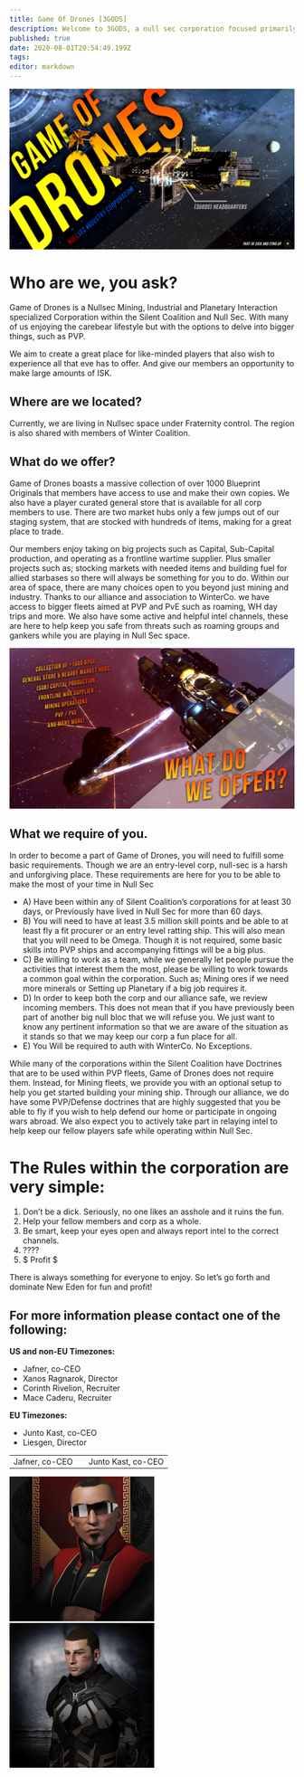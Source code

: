 ```yaml
---
title: Game Of Drones [3GODS]
description: Welcome to 3GODS, a null sec corporation focused primarily on Industry and PvE.
published: true
date: 2020-08-01T20:54:49.199Z
tags: 
editor: markdown
---
```


![3gods_header_color.jpg](/3gods_header_color.jpg)
# Who are we, you ask?

Game of Drones is a Nullsec Mining, Industrial and Planetary Interaction specialized Corporation within the Silent Coalition and Null Sec. With many of us enjoying the carebear lifestyle but with the options to delve into bigger things, such as PVP.

We aim to create a great place for like-minded players that also wish to experience all that eve has to offer. And give our members an opportunity to make large amounts of ISK.

## Where are we located?

Currently, we are living in Nullsec space under Fraternity control. The region is also shared with members of Winter Coalition.

## What do we offer?

Game of Drones boasts a massive collection of over 1000 Blueprint Originals that members have access to use and make their own copies. We also have a player curated general store that is available for all corp members to use. There are two market hubs only a few jumps out of our staging system, that are stocked with hundreds of items, making for a great place to trade.

Our members enjoy taking on big projects such as Capital, Sub-Capital production, and operating as a frontline wartime supplier. Plus smaller projects such as; stocking markets with needed items and building fuel for allied starbases so there will always be something for you to do. Within our area of space, there are many choices open to you beyond just mining and industry. Thanks to our alliance and association to WinterCo. we have access to bigger fleets aimed at PVP and PvE such as roaming, WH day trips and more. We also have some active and helpful intel channels, these are here to help keep you safe from threats such as roaming groups and gankers while you are playing in Null Sec space.

![3gods_middlepage.jpg](/3gods_middlepage.jpg)

## What we require of you.

In order to become a part of Game of Drones, you will need to fulfill some basic requirements. Though we are an entry-level corp, null-sec is a harsh and unforgiving place. These requirements are here for you to be able to make the most of your time in Null Sec

- A) Have been within any of Silent Coalition’s corporations for at least 30 days, or Previously have lived in Null Sec for more than 60 days.
- B) You will need to have at least 3.5 million skill points and be able to at least fly a fit procurer or an entry level ratting ship. This will also mean that you will need to be Omega. Though it is not required, some basic skills into PVP ships and accompanying fittings will be a big plus.
- C) Be willing to work as a team, while we generally let people pursue the activities that interest them the most, please be willing to work towards a common goal within the corporation. Such as; Mining ores if we need more minerals or Setting up Planetary if a big job requires it.
- D) In order to keep both the corp and our alliance safe, we review incoming members. This does not mean that if you have previously been part of another big null bloc that we will refuse you. We just want to know any pertinent information so that we are aware of the situation as it stands so that we may keep our corp a fun place for all.
- E) You Will be required to auth with WinterCo. No Exceptions.

While many of the corporations within the Silent Coalition have Doctrines that are to be used within PVP fleets, Game of Drones does not require them. Instead, for Mining fleets, we provide you with an optional setup to help you get started building your mining ship. Through our alliance, we do have some PVP/Defense doctrines that are highly suggested that you be able to fly if you wish to help defend our home or participate in ongoing wars abroad. We also expect you to actively take part in relaying intel to help keep our fellow players safe while operating within Null Sec.

# The Rules within the corporation are very simple:
1. Don’t be a dick. Seriously, no one likes an asshole and it ruins the fun.
1. Help your fellow members and corp as a whole.
1. Be smart, keep your eyes open and always report intel to the correct channels.
1. ????
1. $ Profit $

There is always something for everyone to enjoy. So let’s go forth and dominate New Eden for fun and profit!

## For more information please contact one of the following:
**US and non-EU Timezones:**
- Jafner, co-CEO
- Xanos Ragnarok, Director
- Corinth Rivelion, Recruiter
- Mace Caderu, Recruiter

**EU Timezones:**
- Junto Kast, co-CEO
- Liesgen, Director


<table width=512>
<tr>
  <td>Jafner, co-CEO</td><td></td><td>Junto Kast, co-CEO</td>
</tr>
</table>

![jafner_311364944_256.jpg](/jafner_311364944_256.jpg)  ![junto_256.jpg](/junto_256.jpg) 


